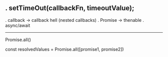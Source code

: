 . setTimeOut(callbackFn, timeoutValue);
--

. callback -> callback hell (nested callbacks)
. Promise -> thenable
. async/await

---
Promise.all()

const resolvedValues = Promise.all([promise1, promise2])